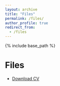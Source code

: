 ```yaml
---
layout: archive
title: "Files"
permalink: /files/
author_profile: true
redirect_from:
  - /files
---
```


{% include base_path %}

# Files

- [Download CV](https://gulzarali19.github.io/files/Gulzar_Ali_Resume.pdf)
